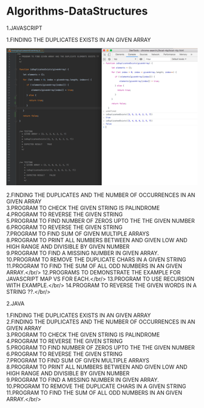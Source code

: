 # Algorithms-DataStructures

1.JAVASCRIPT 

1.FINDING THE DUPLICATES EXISTS IN AN GIVEN ARRAY <br />

![alt text](https://github.com/GaneshMadhuDev/Algorithms-DataStructures/blob/master/JAVASCRIPT/Test/ScreenShots/isDuplicatesExists.png?raw=true)

2.FINDING THE DUPLICATES AND THE NUMBER OF OCCURRENCES IN AN GIVEN ARRAY <br />
3.PROGRAM TO CHECK  THE GIVEN STRING IS PALINDROME <br />
4.PROGRAM TO REVERSE THE GIVEN STRING <br />
5.PROGRAM TO FIND NUMBER OF ZEROS UPTO THE THE GIVEN NUMBER <br />
6.PROGRAM TO REVERSE THE GIVEN STRING <br/>
7.PROGRAM TO FIND SUM OF GIVEN MULTIPLE ARRAYS <br/>
8.PROGRAM TO PRINT ALL NUMBERS BETWEEN AND GIVEN LOW AND HIGH RANGE AND DIVISIBLE BY GIVEN NUMBER <br/>
9.PROGRAM TO FIND A MISSING NUMBER IN GIVEN ARRAY. <br/>
10.PROGRAM TO REMOVE THE DUPLICATE CHARS IN A GIVEN STRING <br/>
11.PROGRAM TO FIND THE SUM OF ALL ODD NUMBERS IN AN GIVEN ARRAY.</br/>
12.PROGRAMS TO DEMONSTRATE THE EXAMPLE FOR JAVASCRIPT MAP VS FOR EACH.</br/>
13.PROGRAM TO USE RECURSION WITH EXAMPLE.</br/>
14.PROGRAM TO REVERSE THE GIVEN WORDS IN A STRING ??.</br/>


2.JAVA

1.FINDING THE DUPLICATES EXISTS IN AN GIVEN ARRAY <br />
2.FINDING THE DUPLICATES AND THE NUMBER OF OCCURRENCES IN AN GIVEN ARRAY <br />
3.PROGRAM TO CHECK  THE GIVEN STRING IS PALINDROME <br />
4.PROGRAM TO REVERSE THE GIVEN STRING <br />
5.PROGRAM TO FIND NUMBER OF ZEROS UPTO THE THE GIVEN NUMBER <br />
6.PROGRAM TO REVERSE THE GIVEN STRING <br/>
7.PROGRAM TO FIND SUM OF GIVEN MULTIPLE ARRAYS <br/>
8.PROGRAM TO PRINT ALL NUMBERS BETWEEN AND GIVEN LOW AND HIGH RANGE AND DIVISIBLE BY GIVEN NUMBER <br/>
9.PROGRAM TO FIND A MISSING NUMBER IN GIVEN ARRAY. <br/>
10.PROGRAM TO REMOVE THE DUPLICATE CHARS IN A GIVEN STRING <br/>
11.PROGRAM TO FIND THE SUM OF ALL ODD NUMBERS IN AN GIVEN ARRAY.</br/>
